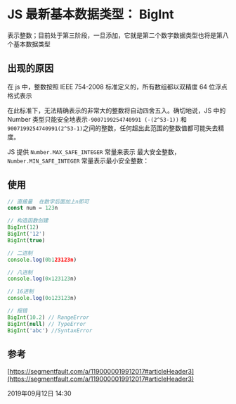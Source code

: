 # JS 最新基本数据类型： BigInt

表示整数；目前处于第三阶段，一旦添加，它就是第二个数字数据类型也将是第八个基本数据类型

## 出现的原因

在 js 中，整数按照 IEEE 754-2008 标准定义的，所有数组都以双精度 64 位浮点格式表示

在此标准下，无法精确表示的非常大的整数将自动四舍五入。确切地说，JS 中的 Number 类型只能安全地表示`-9007199254740991 (-(2^53-1))` 和 `9007199254740991(2^53-1)`之间的整数，任何超出此范围的整数值都可能失去精度。

JS 提供 `Number.MAX_SAFE_INTEGER` 常量来表示 最大安全整数，`Number.MIN_SAFE_INTEGER` 常量表示最小安全整数：

## 使用

```js
// 直接量  在数字后面加上n即可
const num = 123n

// 构造函数创建
BigInt(12)
BigInt('12')
BigInt(true)

// 二进制
console.log(0b123123n)

// 八进制
console.log(0x123123n)

// 16进制
console.log(0o123123n)

// 报错
BigInt(10.2) // RangeError
BigInt(null) // TypeError
BigInt('abc') //SyntaxError
```

## 参考

[https://segmentfault.com/a/1190000019912017#articleHeader3](https://segmentfault.com/a/1190000019912017#articleHeader3)

<ClientOnly>
  <article-info weather="qing" mood="fendou">2019年09月12日 14:30</article-info>
</ClientOnly>
